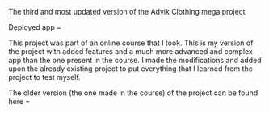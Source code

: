 The third and most updated version of the Advik Clothing mega project

Deployed app = 

This project was part of an online course that I took. This is my version of the project with added features and a much more advanced and complex app than the one present in the course. I made the modifications and added upon the already existing project to put everything that I learned from the project to test myself.

The older version (the one made in the course) of the project can be found here = 